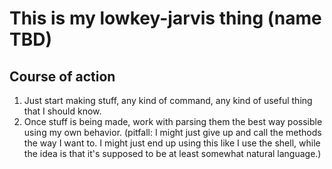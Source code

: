 # This is my lowkey-jarvis thing (name TBD)

## Course of action
1. Just start making stuff, any kind of command, any kind of useful thing that I should know.
2. Once stuff is being made, work with parsing them the best way possible using my own behavior. (pitfall: I might just give up and call the methods the way I want to. I might just end up using this like I use the shell, while the idea is that it's supposed to be at least somewhat natural language.)
